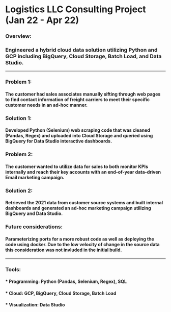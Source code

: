 # Logistics LLC Consulting Project (Jan 22 - Apr 22)
### Overview:   
### Engineered a hybrid cloud data solution utilizing Python and GCP including BigQuery, Cloud Storage, Batch Load, and Data Studio.
___
### Problem 1:  
#### The customer had sales associates manually sifting through web pages to find contact information of freight carriers to meet their specific customer needs in an ad-hoc manner.
### Solution 1:  
#### Developed Python (Selenium) web scraping code that was cleaned (Pandas, Regex) and uploaded into Cloud Storage and queried using BigQuery for Data Studio interactive dashboards.
### Problem 2:  
#### The customer wanted to utilize data for sales to both monitor KPIs internally and reach their key accounts with an end-of-year data-driven Email marketing campaign.
### Solution 2:  
#### Retrieved the 2021 data from customer source systems and built internal dashboards and generated an ad-hoc marketing campaign utilizing BigQuery and Data Studio.
### Future considerations:  
#### Parameterizing ports for a more robust code as well as deploying the code using docker. Due to the low velocity of change in the source data this consideration was not invluded in the initial build.
___
### Tools:
#### * Programming: Python (Pandas, Selenium, Regex), SQL
#### * Cloud: GCP, BigQuery, Cloud Storage, Batch Load
#### * Visualization: Data Studio

